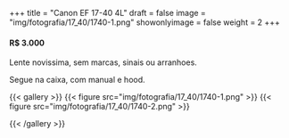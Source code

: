 +++
title = "Canon EF 17-40 4L"
draft = false
image = "img/fotografia/17_40/1740-1.png"
showonlyimage = false
weight = 2
+++
#### R$ 3.000
Lente novissima, sem marcas, sinais ou arranhoes.
<!--more-->

Segue na caixa, com manual e hood.

{{< gallery >}}
{{< figure src="img/fotografia/17_40/1740-1.png" >}}
{{< figure src="img/fotografia/17_40/1740-2.png" >}}

{{< /gallery >}}